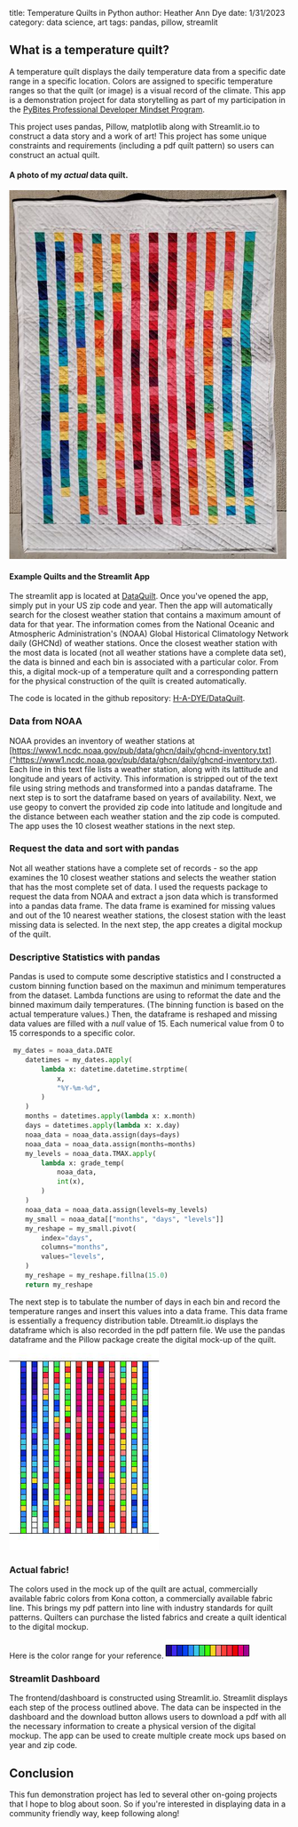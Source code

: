 title: Temperature Quilts in Python
author: Heather Ann Dye
date: 1/31/2023
category: data science, art 
tags: pandas, pillow, streamlit

## What is a temperature quilt? 

A temperature quilt displays the daily temperature data from a specific date range in a specific location. Colors are assigned to specific temperature ranges so that
the quilt (or image) is a visual record of the climate.  This app is a demonstration project for data storytelling as part of my participation in the [PyBites Professional Developer Mindset Program](https://pybit.es/). 

This project uses pandas, Pillow, matplotlib along with Streamlit.io to construct a data story  and a work of art! 
This project has some unique constraints and requirements (including a pdf quilt pattern) so users can construct an actual quilt.

#### A photo of my *actual* data quilt. 
![jpg](/images/data_quilt_files/actualdataquilt.jpg)

#### Example Quilts and the Streamlit App

The streamlit app is located at [DataQuilt](https://h-a-dye-dataquilt-streamstreamlit-app-zwncqy.streamlit.app/ ). Once you've opened the app, simply put in your US zip code and year.  Then the app will automatically search for the closest weather station that contains a maximum amount of data for that year.
The information comes from the National Oceanic and Atmospheric Administration's (NOAA) Global Historical Climatology Network daily (GHCNd) of weather stations. Once the closest weather station with the most data is located (not all weather stations have a complete data set), the data is binned and each bin is associated with a particular color. From this, a digital mock-up of a temperature quilt and a corresponding pattern for the physical construction of the quilt is created automatically. 

The code is located in the github repository: [H-A-DYE/DataQuilt](https://github.com/H-A-Dye/DataQuilt). 

### Data from NOAA 

NOAA provides an inventory of weather stations at [https://www1.ncdc.noaa.gov/pub/data/ghcn/daily/ghcnd-inventory.txt]("https://www1.ncdc.noaa.gov/pub/data/ghcn/daily/ghcnd-inventory.txt). Each line in this text file lists a weather station, along with its lattitude and longitude and years of activity. 
This information is stripped out of the text file using string methods and transformed into a pandas dataframe. The next step is to sort the dataframe based on years of availability.  Next, we use geopy to convert the provided zip code into latitude and longitude and the distance between each weather station and the zip code is computed.  The app uses the 10 closest weather stations in the next step.

### Request the data and sort with pandas

Not all weather stations have a complete set of records - so the app examines the 10 closest weather stations and selects the weather station that has the most complete set of data. I used the requests package to request the data from NOAA and extract a json data which is transformed into a pandas data frame. The data frame is examined for missing values and out of the 10 nearest weather stations, the closest station with the least missing data is selected. In the next step, the app creates a digital mockup of the quilt. 

### Descriptive Statistics with pandas

Pandas is used to compute some descriptive statistics and I constructed a custom binning function based on the maximun and minimum temperatures from the dataset. Lambda functions are using to reformat the date and the binned maximum daily temperatures. (The binning function is based on the actual temperature values.) Then, the  dataframe is reshaped and missing data values are filled with a *null* value of 15. Each numerical value from 0 to 15 corresponds to a specific color. 

```python
 my_dates = noaa_data.DATE
    datetimes = my_dates.apply(
        lambda x: datetime.datetime.strptime(
            x,
            "%Y-%m-%d",
        )
    )
    months = datetimes.apply(lambda x: x.month)
    days = datetimes.apply(lambda x: x.day)
    noaa_data = noaa_data.assign(days=days)
    noaa_data = noaa_data.assign(months=months)
    my_levels = noaa_data.TMAX.apply(
        lambda x: grade_temp(
            noaa_data,
            int(x),
        )
    )
    noaa_data = noaa_data.assign(levels=my_levels)
    my_small = noaa_data[["months", "days", "levels"]]
    my_reshape = my_small.pivot(
        index="days",
        columns="months",
        values="levels",
    )
    my_reshape = my_reshape.fillna(15.0)
    return my_reshape
```
The next step is to tabulate the number of days in each bin and record the temperature ranges and insert this values into a data frame. 
This data frame is essentially a frequency distribution table. 
Dtreamlit.io displays the dataframe which is also recorded in the pdf pattern file. 
We use the pandas dataframe and the Pillow package create the digital  mock-up of the quilt. 
![jpg](/images/data_quilt_files/samplequilt.jpg)

### Actual fabric! 

The colors used in the mock up of the quilt are actual, commercially available fabric colors from Kona cotton, a commercially available fabric line. This brings my pdf pattern into line with industry standards for quilt patterns. Quilters can purchase the listed fabrics and create a quilt identical to the digital mockup. 

Here is the color range for your reference. 
![png](/images/data_quilt_files/ColorRange.PNG)

### Streamlit Dashboard

The frontend/dashboard is constructed using Streamlit.io. Streamlit displays each step of the process outlined above. The data can be inspected in the dashboard and the download button allows users to download a pdf with all the necessary information to create a physical version of the digital mockup. The app can be used to create multiple create mock ups based on year and zip code.  

## Conclusion 

This fun demonstration project has led to several other on-going projects that I hope to blog about soon. So if you're interested in displaying data in a community friendly way, keep following along!